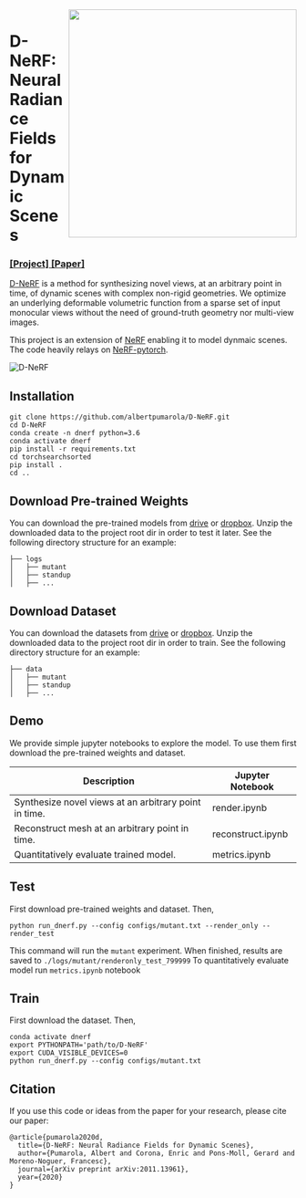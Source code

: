 <img src='https://www.albertpumarola.com/images/2021/D-NeRF/teaser2.gif' align="right" width=400>

# D-NeRF: Neural Radiance Fields for Dynamic Scenes
### [[Project]](https://www.albertpumarola.com/research/D-NeRF/index.html)[ [Paper]](https://openaccess.thecvf.com/content/CVPR2021/papers/Pumarola_D-NeRF_Neural_Radiance_Fields_for_Dynamic_Scenes_CVPR_2021_paper.pdf) 

[D-NeRF](https://www.albertpumarola.com/research/D-NeRF/index.html) is a method for synthesizing novel views, at an arbitrary point in time, of dynamic scenes with complex non-rigid geometries. We optimize an underlying deformable volumetric function from a sparse set of input monocular views without the need of ground-truth geometry nor multi-view images.

This project is an extension of [NeRF](http://www.matthewtancik.com/nerf) enabling it to model dynmaic scenes. The code heavily relays on [NeRF-pytorch](https://github.com/yenchenlin/nerf-pytorch). 

![D-NeRF](https://www.albertpumarola.com/images/2021/D-NeRF/model.png)

## Installation
```
git clone https://github.com/albertpumarola/D-NeRF.git
cd D-NeRF
conda create -n dnerf python=3.6
conda activate dnerf
pip install -r requirements.txt
cd torchsearchsorted
pip install .
cd ..
```

## Download Pre-trained Weights
 You can download the pre-trained models from [drive](https://drive.google.com/file/d/1VN-_DkRLL1khDVScQJEaohpbA2gC2I2K/view?usp=sharing) or [dropbox](https://www.dropbox.com/s/25sveotbx2x7wap/logs.zip?dl=0). Unzip the downloaded data to the project root dir in order to test it later. See the following directory structure for an example:
```
├── logs 
│   ├── mutant
│   ├── standup 
│   ├── ...
```

## Download Dataset
 You can download the datasets from [drive](https://drive.google.com/file/d/19Na95wk0uikquivC7uKWVqllmTx-mBHt/view?usp=sharing) or [dropbox](https://www.dropbox.com/s/0bf6fl0ye2vz3vr/data.zip?dl=0). Unzip the downloaded data to the project root dir in order to train. See the following directory structure for an example:
```
├── data 
│   ├── mutant
│   ├── standup 
│   ├── ...
```

## Demo
We provide simple jupyter notebooks to explore the model. To use them first download the pre-trained weights and dataset.

| Description      | Jupyter Notebook |
| ----------- | ----------- |
| Synthesize novel views at an arbitrary point in time. | render.ipynb|
| Reconstruct mesh at an arbitrary point in time. | reconstruct.ipynb|
| Quantitatively evaluate trained model. | metrics.ipynb|

## Test
First download pre-trained weights and dataset. Then, 
```
python run_dnerf.py --config configs/mutant.txt --render_only --render_test
```
This command will run the `mutant` experiment. When finished, results are saved to `./logs/mutant/renderonly_test_799999` To quantitatively evaluate model run `metrics.ipynb` notebook

## Train
First download the dataset. Then,
```
conda activate dnerf
export PYTHONPATH='path/to/D-NeRF'
export CUDA_VISIBLE_DEVICES=0
python run_dnerf.py --config configs/mutant.txt
```

## Citation
If you use this code or ideas from the paper for your research, please cite our paper:
```
@article{pumarola2020d,
  title={D-NeRF: Neural Radiance Fields for Dynamic Scenes},
  author={Pumarola, Albert and Corona, Enric and Pons-Moll, Gerard and Moreno-Noguer, Francesc},
  journal={arXiv preprint arXiv:2011.13961},
  year={2020}
}
```
